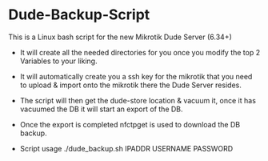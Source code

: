 # Dude-Backup-Script

This is a Linux bash script for the new Mikrotik Dude Server (6.34+)

* It will create all the needed directories for you once you modify the top 2 Variables to your liking.
* It will automatically create you a ssh key for the mikrotik that you need to upload & import onto the mikrotik there the Dude Server resides.
* The script will then get the dude-store location & vacuum it, once it has vacuumed the DB it will start an export of the DB.
* Once the export is completed nfctpget is used to download the DB backup.

* Script usage
./dude_backup.sh IPADDR USERNAME PASSWORD


